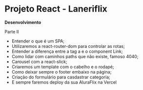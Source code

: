 <h1>Projeto React - Laneriflix</h1>

<b>Desenvolvimento</b>

Parte II

- Entender o que é um SPA;
- Utilizaremos a react-router-dom para controlar as rotas;
- Entender a diferença entre a tag a e o component Link;
- Como lidar com caminhos paths que não existe, famoso 4040;
- Carousel com a react-slick;
- Criaremos um template com o cabelho e o rodapé;
- Como deixar sempre o footer embaixo na página;
- Criação do formulário para casdastrar categoria;
- E sempre faremos deploy da sua AluraFlix na Vercel

